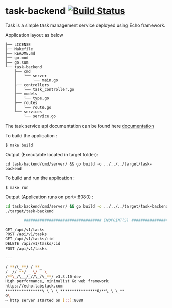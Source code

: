 # task-backend [![Build Status](https://travis-ci.com/shankernaik/task-backend.svg?branch=main)](https://travis-ci.com/shankernaik/task-backend)

Task is a simple task management service deployed using Echo framework.

Application layout as below

```
├── LICENSE
├── Makefile
├── README.md
├── go.mod
├── go.sum
└── task-backend
    ├── cmd
    │   └── server
    │       └── main.go
    ├── controllers
    │   └── task_controller.go
    ├── models
    │   └── type.go
    ├── routes
    │   └── route.go
    └── services
        └── service.go
```

The task service api documentation can be found here [documentation](/documentation/api.md)

To build the application :

`$ make build`

Output (Executable located in target folder):

```
cd task-backend/cmd/server/ && go build -o ../../../target/task-backend
```

To build and run the application :

`$ make run`

Output (Application runs on port=:8080) :

```bash
cd task-backend/cmd/server/ && go build -o ../../../target/task-backend
./target/task-backend

        ################################## ENDPOINT(S) #####################################

GET /api/v1/tasks
POST /api/v1/tasks
GET /api/v1/tasks/:id
DELETE /api/v1/tasks/:id
POST /api/v1/tasks

---

/ **/\_**/ / **_
/ _// **/ _ \/ _ \
/**\_/\__/_//\_/\_**/ v3.3.10-dev
High performance, minimalist Go web framework
https://echo.labstack.com
****************\_\_\_\_****************O/**\_\_\_**
O\
⇨ http server started on [::]:8080
```
